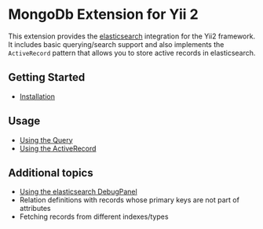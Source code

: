 MongoDb Extension for Yii 2
===========================

This extension provides the [elasticsearch](http://www.elasticsearch.org/) integration for the Yii2 framework.
It includes basic querying/search support and also implements the `ActiveRecord` pattern that allows you to store active
records in elasticsearch.

Getting Started
---------------

* [Installation](installation.md)

Usage
----- 

* [Using the Query](usage-query.md)
* [Using the ActiveRecord](usage-ar.md)

Additional topics
-----------------

* [Using the elasticsearch DebugPanel](topics-debug.md)
* Relation definitions with records whose primary keys are not part of attributes
* Fetching records from different indexes/types
